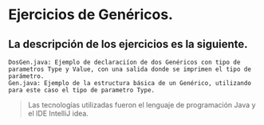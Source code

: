 # Ejercicios de Genéricos.
## La descripción de los ejercicios es la siguiente.
    DosGen.java: Ejemplo de declaraciíon de dos Genéricos con tipo de parametros Type y Value, con una salida donde se imprimen el tipo de parámetro.
    Gen.java: Ejemplo de la estructura básica de un Genérico, utilizando para este caso el tipo de parametro Type.
    
> Las tecnologías utilizadas fueron el lenguaje de programación Java y el IDE IntelliJ idea.    
